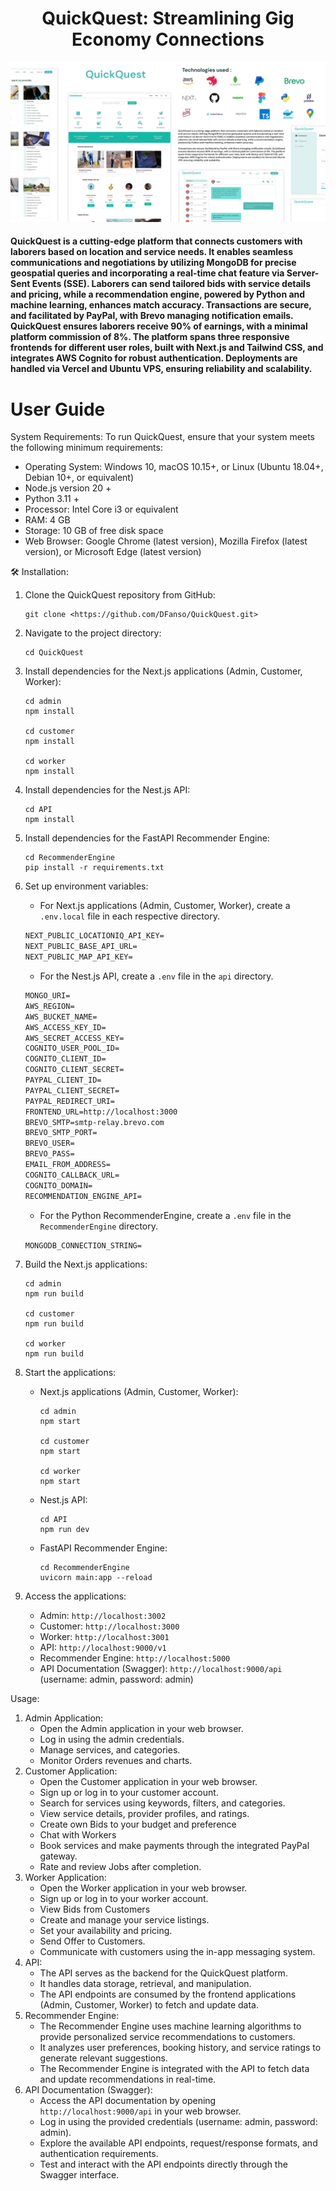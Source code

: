 <h1 align="center" id="title">QuickQuest: Streamlining Gig Economy Connections</h1>

![Banner](https://github.com/DFanso/QuickQuest/blob/main/Poster.png)

#### QuickQuest is a cutting-edge platform that connects customers with laborers based on location and service needs. It enables seamless communications and negotiations by utilizing MongoDB for precise geospatial queries and incorporating a real-time chat feature via Server-Sent Events (SSE). Laborers can send tailored bids with service details and pricing, while a recommendation engine, powered by Python and machine learning, enhances match accuracy. Transactions are secure, and facilitated by PayPal, with Brevo managing notification emails. QuickQuest ensures laborers receive 90% of earnings, with a minimal platform commission of 8%. The platform spans three responsive frontends for different user roles, built with Next.js and Tailwind CSS, and integrates AWS Cognito for robust authentication. Deployments are handled via Vercel and Ubuntu VPS, ensuring reliability and scalability.

# User Guide

System Requirements:
To run QuickQuest, ensure that your system meets the following minimum requirements:

- Operating System: Windows 10, macOS 10.15+, or Linux (Ubuntu 18.04+, Debian 10+, or equivalent)
- Node.js version 20 +
- Python 3.11 +
- Processor: Intel Core i3 or equivalent
- RAM: 4 GB
- Storage: 10 GB of free disk space
- Web Browser: Google Chrome (latest version), Mozilla Firefox (latest version), or Microsoft Edge (latest version)

🛠️ Installation:

1. Clone the QuickQuest repository from GitHub:
    
    ```
    git clone <https://github.com/DFanso/QuickQuest.git>
    
    ```
    
2. Navigate to the project directory:
    
    ```
    cd QuickQuest
    
    ```
    
3. Install dependencies for the Next.js applications (Admin, Customer, Worker):
    
    ```
    cd admin
    npm install
    
    cd customer
    npm install
    
    cd worker
    npm install
    
    ```
    
4. Install dependencies for the Nest.js API:
    
    ```
    cd API
    npm install
    
    ```
    
5. Install dependencies for the FastAPI Recommender Engine:
    
    ```
    cd RecommenderEngine
    pip install -r requirements.txt
    
    ```
    
6. Set up environment variables:
    - For Next.js applications (Admin, Customer, Worker), create a `.env.local` file in each respective directory.
    
    ```markdown
    NEXT_PUBLIC_LOCATIONIQ_API_KEY=
    NEXT_PUBLIC_BASE_API_URL=
    NEXT_PUBLIC_MAP_API_KEY=
    ```
    
    - For the Nest.js API, create a `.env` file in the `api` directory.
    
    ```markdown
    MONGO_URI=
    AWS_REGION=
    AWS_BUCKET_NAME=
    AWS_ACCESS_KEY_ID=
    AWS_SECRET_ACCESS_KEY=
    COGNITO_USER_POOL_ID=
    COGNITO_CLIENT_ID=
    COGNITO_CLIENT_SECRET=
    PAYPAL_CLIENT_ID=
    PAYPAL_CLIENT_SECRET=
    PAYPAL_REDIRECT_URI=
    FRONTEND_URL=http://localhost:3000
    BREVO_SMTP=smtp-relay.brevo.com
    BREVO_SMTP_PORT=
    BREVO_USER=
    BREVO_PASS=
    EMAIL_FROM_ADDRESS=
    COGNITO_CALLBACK_URL=
    COGNITO_DOMAIN=
    RECOMMENDATION_ENGINE_API=
    ```
    
    - For the Python RecommenderEngine, create a `.env` file in the `RecommenderEngine` directory.
    
    ```markdown
    MONGODB_CONNECTION_STRING=
    ```
    
7. Build the Next.js applications:
    
    ```
    cd admin
    npm run build
    
    cd customer
    npm run build
    
    cd worker
    npm run build
    
    ```
    
8. Start the applications:
    - Next.js applications (Admin, Customer, Worker):
        
        ```
        cd admin
        npm start
        
        cd customer
        npm start
        
        cd worker
        npm start
        
        ```
        
    - Nest.js API:
        
        ```
        cd API
        npm run dev
        
        ```
        
    - FastAPI Recommender Engine:
        
        ```
        cd RecommenderEngine
        uvicorn main:app --reload
        
        ```
        
9. Access the applications:
    - Admin: `http://localhost:3002`
    - Customer: `http://localhost:3000`
    - Worker: `http://localhost:3001`
    - API: `http://localhost:9000/v1`
    - Recommender Engine: `http://localhost:5000`
    - API Documentation (Swagger): `http://localhost:9000/api` (username: admin, password: admin)

Usage:

1. Admin Application:
    - Open the Admin application in your web browser.
    - Log in using the admin credentials.
    - Manage services, and categories.
    - Monitor Orders revenues and charts.
2. Customer Application:
    - Open the Customer application in your web browser.
    - Sign up or log in to your customer account.
    - Search for services using keywords, filters, and categories.
    - View service details, provider profiles, and ratings.
    - Create own Bids to your budget and preference
    - Chat with Workers
    - Book services and make payments through the integrated PayPal gateway.
    - Rate and review Jobs after completion.
3. Worker Application:
    - Open the Worker application in your web browser.
    - Sign up or log in to your worker account.
    - View Bids from Customers
    - Create and manage your service listings.
    - Set your availability and pricing.
    - Send Offer to Customers.
    - Communicate with customers using the in-app messaging system.
4. API:
    - The API serves as the backend for the QuickQuest platform.
    - It handles data storage, retrieval, and manipulation.
    - The API endpoints are consumed by the frontend applications (Admin, Customer, Worker) to fetch and update data.
5. Recommender Engine:
    - The Recommender Engine uses machine learning algorithms to provide personalized service recommendations to customers.
    - It analyzes user preferences, booking history, and service ratings to generate relevant suggestions.
    - The Recommender Engine is integrated with the API to fetch data and update recommendations in real-time.
6. API Documentation (Swagger):
    - Access the API documentation by opening `http://localhost:9000/api` in your web browser.
    - Log in using the provided credentials (username: admin, password: admin).
    - Explore the available API endpoints, request/response formats, and authentication requirements.
    - Test and interact with the API endpoints directly through the Swagger interface.
